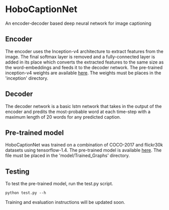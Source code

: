 # HoboCaptionNet
An encoder-decoder based deep neural network for image captioning

## Encoder
The encoder uses the Inception-v4 architecture to extract features from the image. The final softmax layer is removed and a fully-connected layer is added in its place which converts the extracted features to the same size as the word-embeddings and feeds it to the decoder network. The pre-trained inception-v4 weights are available [here](https://deepdetect.com/models/tf/inception_v4.pb). The weights must be places in the 'inception' directory.

## Decoder
The decoder network is a basic lstm network that takes in the output of the encoder and predits the most-probable word at each time-step with a maximum length of 20 words for any predicted caption.

## Pre-trained model
HoboCaptionNet was trained on a combination of COCO-2017 and flickr30k datasets using tensorflow-1.4. The pre-trained model is available [here](https://drive.google.com/file/d/1WJi66moaZuORmRjJhrAdKX7pes93dAKF/view?usp=sharing). The file must be placed in the 'model/Trained_Graphs' directory.

## Testing
To test the pre-trained model, run the test.py script.
```
python test.py --h
```

Training and evaluation instructions will be updated soon.
